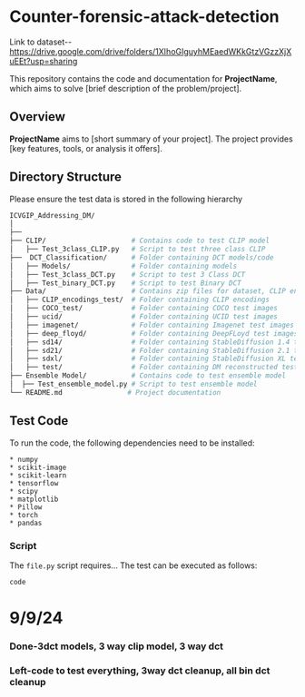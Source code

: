 # Counter-forensic-attack-detection


Link to dataset--https://drive.google.com/drive/folders/1XIhoGIguyhMEaedWKkGtzVGzzXjXuEEt?usp=sharing

This repository contains the code and documentation for **ProjectName**, which aims to solve [brief description of the problem/project].

## Overview

**ProjectName** aims to [short summary of your project]. The project provides [key features, tools, or analysis it offers].

## Directory Structure
Please ensure the test data is stored in the following hierarchy
```bash
ICVGIP_Addressing_DM/
│
├──
├── CLIP/                     # Contains code to test CLIP model
│   ├── Test_3class_CLIP.py   # Script to test three class CLIP
├──  DCT_Classification/      # Folder containing DCT models/code
│   ├── Models/               # Folder containing models
│   ├── Test_3class_DCT.py    # Script to test 3 Class DCT
│   ├── Test_binary_DCT.py    # Script to test Binary DCT
├── Data/                     # Contains zip files for dataset, CLIP encodings
│   ├── CLIP_encodings_test/  # Folder containing CLIP encodings
│   ├── COCO_test/            # Folder containing COCO test images
│   ├── ucid/                 # Folder containing UCID test images
│   ├── imagenet/             # Folder containing Imagenet test images
│   ├── deep_floyd/           # Folder containing DeepFLoyd test images
│   ├── sd14/                 # Folder containing StableDiffusion 1.4 test images
│   ├── sd21/                 # Folder containing StableDiffusion 2.1 test images
│   ├── sdxl/                 # Folder containing StableDiffusion XL test images
│   ├── test/                 # Folder containing DM reconstructed test images
├── Ensemble Model/           # Contains code to test ensemble model 
│  ├── Test_ensemble_model.py # Script to test ensemble model             
└── README.md                # Project documentation
```
## Test Code
To run the code, the following dependencies need to be installed:
```
* numpy
* scikit-image
* scikit-learn
* tensorflow
* scipy
* matplotlib
* Pillow
* torch
* pandas
```

### Script
The `file.py` script requires...
The test can be executed as follows:
```
code
```


# 9/9/24
### Done-3dct models, 3 way clip model, 3 way dct
### Left-code to test everything, 3way dct cleanup, all bin dct cleanup
